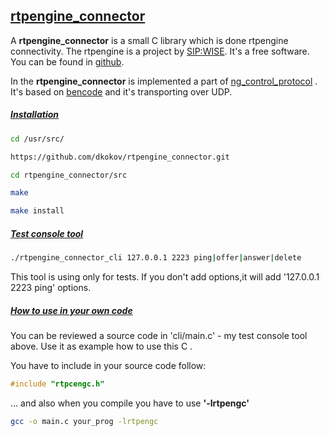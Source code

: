 ## <u>rtpengine_connector</u>

A <b>rtpengine_connector</b> is a small C library which is done rtpengine connectivity.
The rtpengine is a project by [SIP:WISE](https://www.sipwise.com/). 
It's a free software. You can be found in [github](https://github.com/sipwise/rtpengine).

In the <b>rtpengine_connector</b> is implemented a part of [ng_control_protocol](https://github.com/sipwise/rtpengine/blob/master/docs/ng_control_protocol.md) .
It's based on [bencode](https://en.wikipedia.org/wiki/Bencode) and it's transporting over UDP.


##### <u>Installation </u>

``` bash
cd /usr/src/

https://github.com/dkokov/rtpengine_connector.git

cd rtpengine_connector/src

make

make install
```


##### <u>Test console tool</u>

``` bash
./rtpengine_connector_cli 127.0.0.1 2223 ping|offer|answer|delete
```

This tool is using only for tests. If you don't add options,it will add '127.0.0.1 2223 ping' options.

##### <u>How to use in your own code</u>

You can be reviewed a source code in 'cli/main.c' - my test console tool above. 
Use it as example how to use this C .

You have to include in your source code follow: 

``` C
#include "rtpcengc.h"

```

... and also when you compile you have to use **'-lrtpengc'**

``` bash
gcc -o main.c your_prog -lrtpengc
```